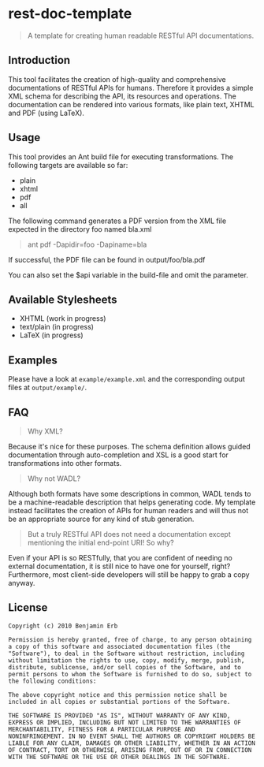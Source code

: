 rest-doc-template
=================

> A template for creating human readable RESTful API documentations.

Introduction
------------
This tool facilitates the creation of high-quality and comprehensive documentations of RESTful APIs for humans. Therefore it provides a simple XML schema for describing the API, its resources and operations. 
The documentation can be rendered into various formats, like plain text, XHTML and PDF (using LaTeX). 


Usage
-----------
This tool provides an Ant build file for executing transformations. The following targets are available so far:

- plain
- xhtml
- pdf
- all

The following command generates a PDF version from the XML file expected in the directory foo named bla.xml

> ant pdf -Dapidir=foo -Dapiname=bla

If successful, the PDF file can be found in output/foo/bla.pdf

You can also set the $api variable in the build-file and omit the parameter.


Available Stylesheets
------------
- XHTML (work in progress)
- text/plain (in progress)
- LaTeX (in progress)


Examples
-----------
Please have a look at `example/example.xml` and the corresponding output files at `output/example/`. 

FAQ
---

> Why XML?

Because it's nice for these purposes. The schema definition allows guided documentation through auto-completion and XSL is a good start for transformations into other formats. 


> Why not WADL?

Although both formats have some descriptions in common, WADL tends to be a machine-readable description that helps generating code.
My template instead facilitates the creation of APIs for human readers and will thus not be an appropriate source for any kind of stub generation.


> But a truly RESTful API does not need a documentation except mentioning the initial end-point URI! So why?

Even if your API is so RESTfully, that you are confident of needing no external documentation, it is still nice to have one for yourself, right?
Furthermore, most client-side developers will still be happy to grab a copy anyway.


License
-------

	Copyright (c) 2010 Benjamin Erb

	Permission is hereby granted, free of charge, to any person obtaining
	a copy of this software and associated documentation files (the
	"Software"), to deal in the Software without restriction, including
	without limitation the rights to use, copy, modify, merge, publish,
	distribute, sublicense, and/or sell copies of the Software, and to
	permit persons to whom the Software is furnished to do so, subject to
	the following conditions:

	The above copyright notice and this permission notice shall be
	included in all copies or substantial portions of the Software.

	THE SOFTWARE IS PROVIDED "AS IS", WITHOUT WARRANTY OF ANY KIND,
	EXPRESS OR IMPLIED, INCLUDING BUT NOT LIMITED TO THE WARRANTIES OF
	MERCHANTABILITY, FITNESS FOR A PARTICULAR PURPOSE AND
	NONINFRINGEMENT. IN NO EVENT SHALL THE AUTHORS OR COPYRIGHT HOLDERS BE
	LIABLE FOR ANY CLAIM, DAMAGES OR OTHER LIABILITY, WHETHER IN AN ACTION
	OF CONTRACT, TORT OR OTHERWISE, ARISING FROM, OUT OF OR IN CONNECTION
	WITH THE SOFTWARE OR THE USE OR OTHER DEALINGS IN THE SOFTWARE.
